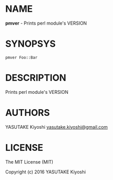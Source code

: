 # NAME

**pmver** - Prints perl module's VERSION

# SYNOPSYS

    pmver Foo::Bar

# DESCRIPTION

Prints perl module's VERSION

# AUTHORS

YASUTAKE Kiyoshi <yasutake.kiyoshi@gmail.com>

# LICENSE

The MIT License (MIT)

Copyright (c) 2016 YASUTAKE Kiyoshi
